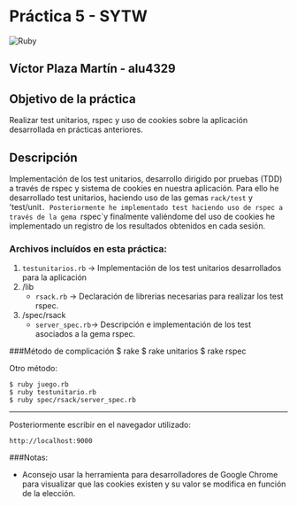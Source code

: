 # Práctica 5 - SYTW  
![Ruby](http://medularis.com/assets/ruby-fbdcfd4fc56395d1df69240ccd77275e.png)

## Víctor Plaza Martín - alu4329

## Objetivo de la práctica
Realizar test unitarios, rspec y uso de cookies sobre la aplicación desarrollada en prácticas anteriores.

## Descripción
Implementación de los test unitarios, desarrollo dirigido por pruebas (TDD) a través de rspec y sistema de cookies en nuestra aplicación. Para ello he desarrollado test unitarios, haciendo uso de las gemas `rack/test` y 'test/unit`. Posteriormente he implementado test haciendo uso de rspec a través de la gema `rspec`y finalmente valiéndome del uso de cookies he implementado un registro de los resultados obtenidos en cada sesión.

### Archivos incluídos en esta práctica:
1. `testunitarios.rb` -> Implementación de los test unitarios desarrollados para la aplicación
2. /lib
    - `rsack.rb` -> Declaración de librerias necesarias para realizar los test rspec.
3. /spec/rsack
    - `server_spec.rb`-> Descripción e implementación de los test asociados a la gema rspec.

###Método de complicación
	$ rake
	$ rake unitarios
	$ rake rspec

Otro método:

	$ ruby juego.rb
	$ ruby testunitario.rb
	$ ruby spec/rsack/server_spec.rb

****
Posteriormente escribir en el navegador utilizado:

	http://localhost:9000

###Notas:
- Aconsejo usar la herramienta para desarrolladores de Google Chrome para visualizar que las cookies existen y su valor se modifica en función de la elección.
